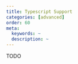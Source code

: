 ```yaml
---
title: Typescript Support
categories: [advanced]
order: 60
meta:
  keywords: ~
  description: ~
---
```


TODO